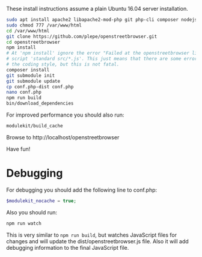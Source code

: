 These install instructions assume a plain Ubuntu 16.04 server installation.

```sh
sudo apt install apache2 libapache2-mod-php git php-cli composer nodejs-legacy npm php-curl
sudo chmod 777 /var/www/html
cd /var/www/html
git clone https://github.com/plepe/openstreetbrowser.git
cd openstreetbrowser
npm install
# At 'npm install' ignore the error "Failed at the openstreetbrowser lint
# script 'standard src/*.js'. This just means that there are some errors with
# the coding style, but this is not fatal.
composer install
git submodule init
git submodule update
cp conf.php-dist conf.php
nano conf.php
npm run build
bin/download_dependencies
```

For improved performance you should also run:
```sh
modulekit/build_cache
```

Browse to http://localhost/openstreetbrowser

Have fun!

# Debugging
For debugging you should add the following line to conf.php:
```php
$modulekit_nocache = true;
```

Also you should run:
```sh
npm run watch
```
This is very similar to `npm run build`, but watches JavaScript files for
changes and will update the dist/openstreetbrowser.js file. Also it will add
debugging information to the final JavaScript file.
